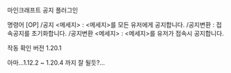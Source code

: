 마인크래프트 공지 플러그인

명령어 [OP]
/공지 <메세지> : <메세지>를 모든 유저에게 공지합니다.
/공지변환 : 접속공지를 초기화합니다.
/공지변환 <메세지> : <메세지>를 유저가 접속시 공지합니다.

작동 확인 버전
1.20.1

아마...1.12.2 ~ 1.20.4 까지 잘 될듯?...
